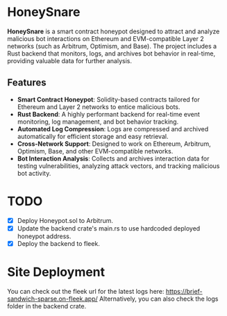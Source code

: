 # HoneySnare

**HoneySnare** is a smart contract honeypot designed to attract and analyze malicious bot interactions on Ethereum and EVM-compatible Layer 2 networks (such as Arbitrum, Optimism, and Base). The project includes a Rust backend that monitors, logs, and archives bot behavior in real-time, providing valuable data for further analysis.

## Features
- **Smart Contract Honeypot**: Solidity-based contracts tailored for Ethereum and Layer 2 networks to entice malicious bots.
- **Rust Backend**: A highly performant backend for real-time event monitoring, log management, and bot behavior tracking.
- **Automated Log Compression**: Logs are compressed and archived automatically for efficient storage and easy retrieval.
- **Cross-Network Support**: Designed to work on Ethereum, Arbitrum, Optimism, Base, and other EVM-compatible networks.
- **Bot Interaction Analysis**: Collects and archives interaction data for testing vulnerabilities, analyzing attack vectors, and tracking malicious bot activity.


# TODO
- [X] Deploy Honeypot.sol to Arbitrum.
- [X] Update the backend crate's main.rs to use hardcoded deployed honeypot address.
- [X] Deploy the backend to fleek.

# Site Deployment
You can check out the fleek url for the latest logs here: https://brief-sandwich-sparse.on-fleek.app/
Alternatively, you can also check the logs folder in the backend crate.
